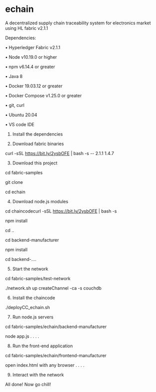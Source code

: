 # echain
A decentralized supply chain traceability system for electronics market using HL fabric v2.1.1

Dependencies:

• Hyperledger Fabric v2.1.1

• Node v10.19.0 or higher

• npm v6.14.4 or greater

• Java 8

• Docker 19.03.12 or greater

• Docker Compose v1.25.0 or greater

• git, curl

• Ubuntu 20.04

• VS code IDE


1. Install the dependencies

2. Download fabric binaries 

curl -sSL https://bit.ly/2ysbOFE | bash -s -- 2.1.1 1.4.7

3. Download this project

cd fabric-samples

git clone <this repo>
  
cd echain
  
4. Download node.js modules

cd chaincodecurl -sSL https://bit.ly/2ysbOFE | bash -s

npm install

cd ..

cd backend-manufacturer

npm install

cd backend-....

5. Start the network

cd fabric-samples/test-network

./network.sh up createChannel -ca -s couchdb

6. Install the chaincode

./deployCC_echain.sh

7. Run node.js servers

cd fabric-samples/echain/backend-manufacturer

node app.js
.
.
.
.

8. Run the front-end application

cd fabric-samples/echain/frontend-manufacturer

open index.html with any browser
.
.
.
.

9. Interact with the network

All done! Now go chill!


